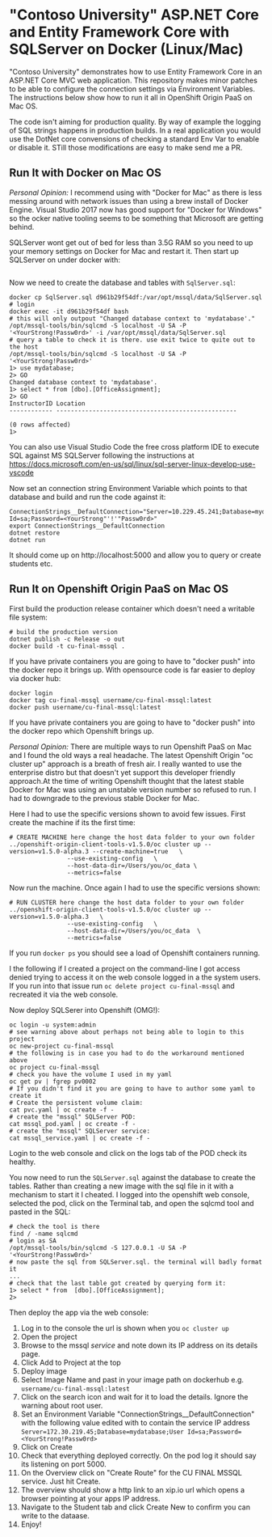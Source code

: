 # "Contoso University" ASP.NET Core and Entity Framework Core with SQLServer on Docker (Linux/Mac)

"Contoso University" demonstrates how to use Entity Framework Core in an
ASP.NET Core MVC web application. This repository makes minor patches to be
able to configure the connection settings via Environment Variables. The instructions below show how to run it all in OpenShift Origin PaaS on Mac OS. 

The code isn't aiming for production quality. By way of example the logging of SQL strings happens in production builds. In a real application you would use the DotNet core convensions of checking a standard Env Var to enable or disable it. STill those modifications are easy to make send me a PR. 

## Run It with Docker on Mac OS

_Personal Opinion:_ I recommend using with "Docker for Mac" as there is less messing around with network issues than using a brew install of Docker Engine. Visual Studio 2017 now has good support for "Docker for Windows" so the ocker native tooling seems to be something that Microsoft are getting behind.

SQLServer wont get out of bed for less than 3.5G RAM so you need to up your memory settings on Docker for Mac and restart it. Then start up SQLServer on under docker with:

```docker run -e 'ACCEPT_EULA=Y' -e 'SA_PASSWORD=<YourStrong!Passw0rd>' -p 1433:1433 -d microsoft/mssql-server-linux
```

Now we need to create the database and tables with `SqlServer.sql`:

```# replace d961b29f54df with your container uid shown using "docker ps"
docker cp SqlServer.sql d961b29f54df:/var/opt/mssql/data/SqlServer.sql
# login
docker exec -it d961b29f54df bash
# this will only outpout "Changed database context to 'mydatabase'."
/opt/mssql-tools/bin/sqlcmd -S localhost -U SA -P '<YourStrong!Passw0rd>' -i /var/opt/mssql/data/SqlServer.sql
# query a table to check it is there. use exit twice to quite out to the host
/opt/mssql-tools/bin/sqlcmd -S localhost -U SA -P '<YourStrong!Passw0rd>'
1> use mydatabase;
2> GO
Changed database context to 'mydatabase'.
1> select * from [dbo].[OfficeAssignment];
2> GO
InstructorID Location                                          
------------ --------------------------------------------------

(0 rows affected)
1>
```

You can also use Visual Studio Code the free cross platform IDE to execute SQL against MS SQLServer following the instructions at https://docs.microsoft.com/en-us/sql/linux/sql-server-linux-develop-use-vscode

Now set an connection string Environment Variable which points to that database and build and run the code against it:

```
ConnectionStrings__DefaultConnection="Server=10.229.45.241;Database=mydatabase;User Id=sa;Password=<YourStrong"'!'"Passw0rd>"
export ConnectionStrings__DefaultConnection
dotnet restore
dotnet run
```

It should come up on http://localhost:5000 and allow you to query or create students etc.

## Run It on Openshift Origin PaaS on Mac OS

First build the production release container which doesn't need a writable file system:

```
# build the production version
dotnet publish -c Release -o out
docker build -t cu-final-mssql .
```

If you have private containers you are going to have to "docker push" into the docker repo it brings up. With opensource code is far easier to deploy via docker hub:

```# in the following commands you need to use your docker user name
docker login
docker tag cu-final-mssql username/cu-final-mssql:latest
docker push username/cu-final-mssql:latest
```

If you have private containers you are going to have to "docker push" into the docker repo which Openshift brings up.

_Personal Opinion:_ There are multiple ways to run Openshift PaaS on Mac and I found the old ways a real headache. The latest Openshift Origin "oc cluster up" approach is a breath of fresh air. I really wanted to use the enterprise distro but that doesn't yet support this developer friendly approach.At the time of writing Openshift thought that the latest stable Docker for Mac was using an unstable version number so refused to run. I had to downgrade to the previous stable Docker for Mac.

Here I had to use the specific versions shown to avoid few issues. First create the machine if its the first time:

```
# CREATE MACHINE here change the host data folder to your own folder
../openshift-origin-client-tools-v1.5.0/oc cluster up --version=v1.5.0-alpha.3 --create-machine=true   \
                --use-existing-config   \
                --host-data-dir=/Users/you/oc_data \
                --metrics=false
```

Now run the machine. Once again I had to use the specific versions shown:

```
# RUN CLUSTER here change the host data folder to your own folder
../openshift-origin-client-tools-v1.5.0/oc cluster up --version=v1.5.0-alpha.3   \
                --use-existing-config   \
                --host-data-dir=/Users/you/oc_data  \
                --metrics=false
```

If you run ```docker ps``` you should see a load of Openshift containers running.

I the following if I created a project on the command-line I got access denied trying to access it on the web console logged in a the system users. If you run into that issue run `oc delete project cu-final-mssql` and recreated it via the web console.

Now deploy SQLSerer into Openshift (OMG!):

```# login to Openshift
oc login -u system:admin
# see warning above about perhaps not being able to login to this project
oc new-project cu-final-mssql
# the following is in case you had to do the workaround mentioned above
oc project cu-final-mssql
# check you have the volume I used in my yaml
oc get pv | fgrep pv0002
# If you didn't find it you are going to have to author some yaml to create it
# Create the persistent volume claim:
cat pvc.yaml | oc create -f -
# create the "mssql" SQLServer POD:
cat mssql_pod.yaml | oc create -f -
# create the "mssql" SQLServer service:
cat mssql_service.yaml | oc create -f -
```

Login to the web console and click on the logs tab of the POD check its healthy.

You now need to run the `SQLServer.sql` against the database to create the tables.
Rather than creating a new image with the sql file in it with a mechanism
to start it I cheated. I logged into the openshift web console, selected the pod,
click on the Terminal tab, and open the sqlcmd tool and pasted in the SQL:

```
# check the tool is there
find / -name sqlcmd
# login as SA
/opt/mssql-tools/bin/sqlcmd -S 127.0.0.1 -U SA -P '<YourStrong!Passw0rd>'
# now paste the sql from SQLServer.sql. the terminal will badly format it
...
# check that the last table got created by querying form it:
1> select * from  [dbo].[OfficeAssignment];                                                                                                                           
2>
```

Then deploy the app via the web console:

1. Log in to the console the url is shown when you `oc cluster up`
2. Open the project
3. Browse to the mssql *service* and note down its IP address on its details page.
4. Click Add to Project at the top
5. Deploy image
6. Select Image Name and past in your image path on dockerhub e.g. `username/cu-final-mssql:latest`
7. Click on the search icon and wait for it to load the details. Ignore the warning about root user.
8. Set an Environment Variable "ConnectionStrings__DefaultConnection" with the following value edited with to contain the service IP address `Server=172.30.219.45;Database=mydatabase;User Id=sa;Password=<YourStrong!Passw0rd>`
9. Click on Create
10. Check that everything deployed correctly. On the pod log it should say its listening on port 5000.
11. On the Overview click on "Create Route" for the CU FINAL MSSQL service. Just hit Create.
12. The overview should show a http link to an xip.io url which opens a browser pointing at your apps IP address.
13. Navigate to the Student tab and click Create New to confirm you can write to the dataase.
14. Enjoy!
